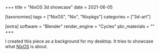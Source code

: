 +++
title = "NixOS 3d showcase"
date = 2021-06-05

[taxonomies]
tags = ["NixOS", "Nix", "Nixpkgs"]
categories = ["3d-art"]

[extra]
software = "Blender"
render_engine = "Cycles"
pbr_materials = ""
+++

I created this piece as a background for my desktop. It tries to showcase what [NixOS](https://nixos.org) is about.
